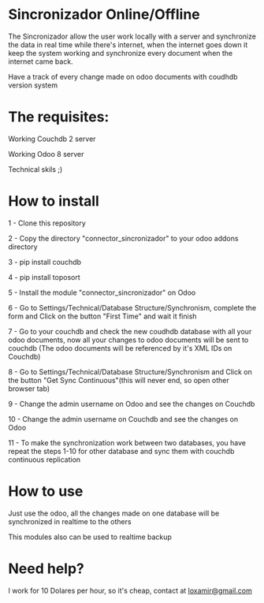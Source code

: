 # Sincronizador Online/Offline

The Sincronizador allow the user work locally with a server and synchronize the data in real time while there's internet, when the internet goes down it keep the system working and synchronize every document when the internet came back.

Have a track of every change made on odoo documents with coudhdb version system

# The requisites:
Working Couchdb 2 server

Working Odoo 8 server

Technical skils ;)


# How to install
1 - Clone this repository

2 - Copy the directory "connector_sincronizador" to your odoo addons directory

3 - pip install couchdb

4 - pip install toposort

5 - Install the module "connector_sincronizador" on Odoo

6 - Go to Settings/Technical/Database Structure/Synchronism, complete the form and Click on the button "First Time" and wait it finish

7 - Go to your couchdb and check the new coudhdb database with all your odoo documents, now all your changes to odoo documents will be sent to couchdb (The odoo documents will be referenced by it's XML IDs on Couchdb)

8 - Go to Settings/Technical/Database Structure/Synchronism and Click on the button "Get Sync Continuous"(this will never end, so open other browser tab)

9 - Change the admin username on Odoo and see the changes on Couchdb

10 - Change the admin username on Couchdb and see the changes on Odoo

11 - To make the synchronization work between two databases, you have repeat the steps 1-10 for other database and sync them with couchdb continuous replication

# How to use
Just use the odoo, all the changes made on one database will be synchronized in realtime to the others

This modules also can be used to realtime backup


# Need help?
I work for 10 Dolares per hour, so it's cheap, contact at loxamir@gmail.com
